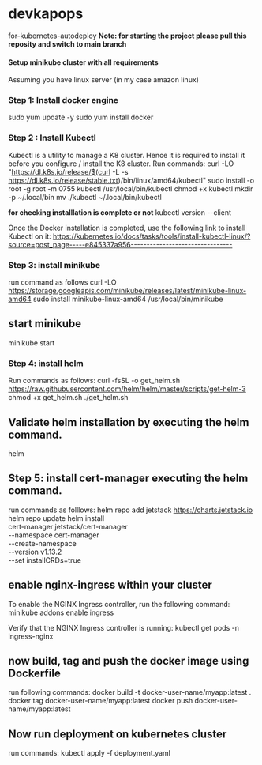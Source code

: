 # devkapops
for-kubernetes-autodeploy
**Note: for starting the project please pull this reposity and switch to main branch**

#### Setup minikube cluster with all requirements ########
Assuming you have linux server (in my case amazon linux)

### Step 1: Install docker engine ###### 
sudo yum update -y
sudo yum install docker

### Step 2 : Install Kubectl  
Kubectl is a utility to manage a K8 cluster. Hence it is required to install it before you configure / install the K8 cluster.
Run commands:
curl -LO "https://dl.k8s.io/release/$(curl -L -s https://dl.k8s.io/release/stable.txt)/bin/linux/amd64/kubectl"
sudo install -o root -g root -m 0755 kubectl /usr/local/bin/kubectl
chmod +x kubectl
mkdir -p ~/.local/bin
mv ./kubectl ~/.local/bin/kubectl

**for checking installlation is complete or not**
kubectl version --client 


Once the Docker installation is completed, use the following link to install Kubectl on it:
https://kubernetes.io/docs/tasks/tools/install-kubectl-linux/?source=post_page-----e845337a956--------------------------------

### Step 3: install minikube ###  
run command as follows 
curl -LO https://storage.googleapis.com/minikube/releases/latest/minikube-linux-amd64
sudo install minikube-linux-amd64 /usr/local/bin/minikube

##  start minikube ##
minikube start


### Step 4: install helm ###  
Run commands as follows:
curl -fsSL -o get_helm.sh https://raw.githubusercontent.com/helm/helm/master/scripts/get-helm-3
chmod +x get_helm.sh
./get_helm.sh

##  Validate helm installation by executing the helm command. ##
helm 


##  Step 5: install cert-manager executing the helm command. ##
run commands as folllows:
helm repo add jetstack https://charts.jetstack.io
helm repo update
helm install \
  cert-manager jetstack/cert-manager \
  --namespace cert-manager \
  --create-namespace \
  --version v1.13.2 \
  --set installCRDs=true

## enable nginx-ingress within your cluster ##
To enable the NGINX Ingress controller, run the following command:
minikube addons enable ingress

Verify that the NGINX Ingress controller is running:
kubectl get pods -n ingress-nginx

## now build, tag and push the docker image using Dockerfile ##
run following commands:
docker build -t docker-user-name/myapp:latest .
docker tag docker-user-name/myapp:latest
docker push docker-user-name/myapp:latest

## Now run deployment on kubernetes cluster ##
run commands:
kubectl apply -f deployment.yaml
















